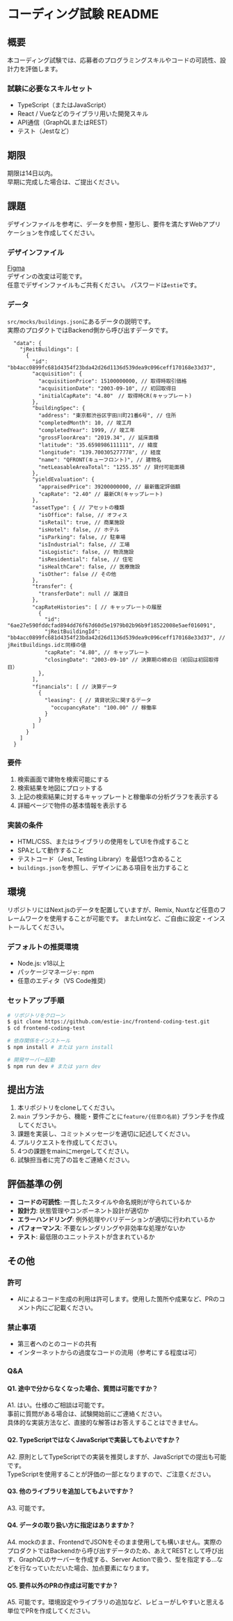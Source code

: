 # コーディング試験 README

## 概要
本コーディング試験では、応募者のプログラミングスキルやコードの可読性、設計力を評価します。

### 試験に必要なスキルセット
- TypeScript（またはJavaScript）
- React / Vueなどのライブラリ用いた開発スキル
- API通信（GraphQLまたはREST）
- テスト（Jestなど）

## 期限
期限は14日以内。\
早期に完成した場合は、ご提出ください。

## 課題
デザインファイルを参考に、データを参照・整形し、要件を満たすWebアプリケーションを作成してください。

### デザインファイル
[Figma](https://www.figma.com/design/waqt2SJqBcFOoHHu3X2k0Y/Frontend-Coding-Test?node-id=23-1798&m=dev&t=DLxUWLV5VH4I4fwJ-1)\
デザインの改変は可能です。\
任意でデザインファイルもご共有ください。
パスワードは`estie`です。

### データ
`src/mocks/buildings.json`にあるデータの説明です。\
実際のプロダクトではBackend側から呼び出すデータです。
```
  "data": {
    "jReitBuildings": [
      {
        "id": "bb4acc0899fc681d4354f23bda42d26d1136d539dea9c096ceff170168e33d37",
        "acquisition": {
          "acquisitionPrice": 15100000000, // 取得時取引価格
          "acquisitionDate": "2003-09-10", // 初回取得日
          "initialCapRate": "4.80"　// 取得時CR(キャップレート)
        },
        "buildingSpec": {
          "address": "東京都渋谷区宇田川町21番6号", // 住所
          "completedMonth": 10, // 竣工月
          "completedYear": 1999, // 竣工年
          "grossFloorArea": "2019.34", // 延床面積
          "latitude": "35.6598986111111", // 緯度
          "longitude": "139.700305277778", // 経度
          "name": "QFRONT(キューフロント)", // 建物名
          "netLeasableAreaTotal": "1255.35" // 貸付可能面積
        },
        "yieldEvaluation": {
          "appraisedPrice": 39200000000, // 最新鑑定評価額
          "capRate": "2.40" // 最新CR(キャップレート)
        },
        "assetType": { // アセットの種類
          "isOffice": false, // オフィス
          "isRetail": true, // 商業施設
          "isHotel": false, // ホテル
          "isParking": false, // 駐車場
          "isIndustrial": false, // 工場
          "isLogistic": false, // 物流施設
          "isResidential": false, // 住宅
          "isHealthCare": false, // 医療施設
          "isOther": false // その他
        },
        "transfer": {
          "transferDate": null // 譲渡日
        },
        "capRateHistories": [ // キャップレートの履歴
          {
            "id": "6ae27e590fddcfad894dd76f67d60d5e1979b02b96b9f18522008e5aef016091",
            "jReitBuildingId": "bb4acc0899fc681d4354f23bda42d26d1136d539dea9c096ceff170168e33d37", // jReitBuildings.idと同様の値
            "capRate": "4.80", // キャップレート
            "closingDate": "2003-09-10" // 決算期の締め日（初回は初回取得日）
          },
        ],
        "financials": [ // 決算データ
          {
            "leasing": { // 賃貸状況に関するデータ
              "occupancyRate": "100.00" // 稼働率
            }
          }
        ]
      }
    ]
  }
```

### 要件
1. 検索画面で建物を検索可能にする
2. 検索結果を地図にプロットする
3. 上記の検索結果に対するキャップレートと稼働率の分析グラフを表示する
4. 詳細ページで物件の基本情報を表示する

### 実装の条件
- HTML/CSS、またはライブラリの使用をしてUIを作成すること
- SPAとして動作すること
- テストコード（Jest, Testing Library）を最低1つ含めること
- `buildings.json`を参照し、デザインにある項目を出力すること

## 環境
リポジトリにはNext.jsのデータを配置していますが、Remix, Nuxtなど任意のフレームワークを使用することが可能です。
またLintなど、ご自由に設定・インストールしてください。

### デフォルトの推奨環境
- Node.js: v18以上
- パッケージマネージャ: npm
- 任意のエディタ（VS Code推奨）

### セットアップ手順
```sh
# リポジトリをクローン
$ git clone https://github.com/estie-inc/frontend-coding-test.git
$ cd frontend-coding-test

# 依存関係をインストール
$ npm install # または yarn install

# 開発サーバー起動
$ npm run dev # または yarn dev
```

## 提出方法
1. 本リポジトリをcloneしてください。
2. `main` ブランチから、機能・要件ごとに`feature/{任意の名前}` ブランチを作成してください。
3. 課題を実装し、コミットメッセージを適切に記述してください。
4. プルリクエストを作成してください。
5. 4つの課題をmainにmergeしてください。
6. 試験担当者に完了の旨をご連絡ください。

## 評価基準の例
- **コードの可読性**: 一貫したスタイルや命名規則が守られているか
- **設計力**: 状態管理やコンポーネント設計が適切か
- **エラーハンドリング**: 例外処理やバリデーションが適切に行われているか
- **パフォーマンス**: 不要なレンダリングや非効率な処理がないか
- **テスト**: 最低限のユニットテストが含まれているか

## その他
### 許可
- AIによるコード生成の利用は許可します。使用した箇所や成果など、PRのコメント内にご記載ください。

### 禁止事項
- 第三者へのとのコードの共有
- インターネットからの過度なコードの流用（参考にする程度は可）

### Q&A
#### Q1. 途中で分からなくなった場合、質問は可能ですか？
A1. はい。仕様のご相談は可能です。\
事前に質問がある場合は、試験開始前にご連絡ください。\
具体的な実装方法など、直接的な解答はお答えすることはできません。

#### Q2. TypeScriptではなくJavaScriptで実装してもよいですか？
A2. 原則としてTypeScriptでの実装を推奨しますが、JavaScriptでの提出も可能です。\
TypeScriptを使用することが評価の一部となりますので、ご注意ください。

#### Q3. 他のライブラリを追加してもよいですか？
A3. 可能です。

#### Q4. データの取り扱い方に指定はありますか？
A4. mockのまま、FrontendでJSONをそのまま使用しても構いません。実際のプロダクトではBackendから呼び出すデータのため、あえてRESTとして呼び出す、GraphQLのサーバーを作成する、Server Actionで扱う、型を指定する…などを行なっていただいた場合、加点要素になります。

#### Q5. 要件以外のPRの作成は可能ですか？
A5. 可能です。環境設定やライブラリの追加など、レビューがしやすいと思える単位でPRを作成してください。
